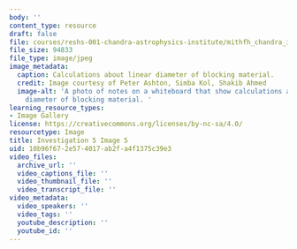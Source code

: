 ```yaml
---
body: ''
content_type: resource
draft: false
file: courses/reshs-001-chandra-astrophysics-institute/mithfh_chandra_inv5_blocma.jpg
file_size: 94833
file_type: image/jpeg
image_metadata:
  caption: Calculations about linear diameter of blocking material.
  credit: Image courtesy of Peter Ashton, Simba Kol, Shakib Ahmed
  image-alt: 'A photo of notes on a whiteboard that show calculations about linear
    diameter of blocking material. '
learning_resource_types:
- Image Gallery
license: https://creativecommons.org/licenses/by-nc-sa/4.0/
resourcetype: Image
title: Investigation 5 Image 5
uid: 10b96f67-2e57-4017-ab2f-a4f1375c39e3
video_files:
  archive_url: ''
  video_captions_file: ''
  video_thumbnail_file: ''
  video_transcript_file: ''
video_metadata:
  video_speakers: ''
  video_tags: ''
  youtube_description: ''
  youtube_id: ''
---
```

